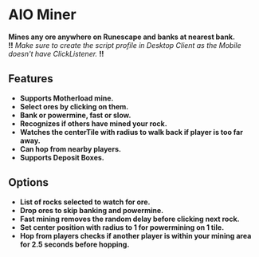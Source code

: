 # AIO Miner

**Mines any ore anywhere on Runescape and banks at nearest bank.**
<br>
**!!** *Make sure to create the script profile in Desktop Client as the Mobile doesn't have ClickListener.* **!!**

## Features

- **Supports Motherload mine.**
- **Select ores by clicking on them.**
- **Bank or powermine, fast or slow.**
- **Recognizes if others have mined your rock.**
- **Watches the centerTile with radius to walk back if player is too far away.**
- **Can hop from nearby players.**
- **Supports Deposit Boxes.**

## Options

- **List of rocks selected to watch for ore.**
- **Drop ores to skip banking and powermine.**
- **Fast mining removes the random delay before clicking next rock.**
- **Set center position with radius to 1 for powermining on 1 tile.**
- **Hop from players checks if another player is within your mining area for 2.5 seconds before hopping.**